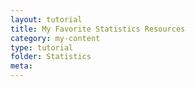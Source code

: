 ```yaml
---
layout: tutorial
title: My Favorite Statistics Resources
category: my-content
type: tutorial
folder: Statistics
meta:
---
```

